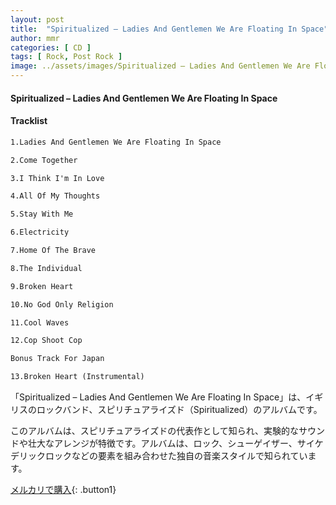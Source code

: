 ```yaml
---
layout: post
title:  "Spiritualized – Ladies And Gentlemen We Are Floating In Space"
author: mmr
categories: [ CD ]
tags: [ Rock, Post Rock ]
image: ../assets/images/Spiritualized – Ladies And Gentlemen We Are Floating In Space.jpg
---
```


#### Spiritualized – Ladies And Gentlemen We Are Floating In Space

#### Tracklist
```md
1.Ladies And Gentlemen We Are Floating In Space

2.Come Together

3.I Think I'm In Love

4.All Of My Thoughts

5.Stay With Me

6.Electricity

7.Home Of The Brave

8.The Individual

9.Broken Heart

10.No God Only Religion

11.Cool Waves

12.Cop Shoot Cop

Bonus Track For Japan

13.Broken Heart (Instrumental)
```

「Spiritualized – Ladies And Gentlemen We Are Floating In Space」は、イギリスのロックバンド、スピリチュアライズド（Spiritualized）のアルバムです。

このアルバムは、スピリチュアライズドの代表作として知られ、実験的なサウンドや壮大なアレンジが特徴です。アルバムは、ロック、シューゲイザー、サイケデリックロックなどの要素を組み合わせた独自の音楽スタイルで知られています。

[メルカリで購入](https://jp.mercari.com/item/m13540642583){: .button1}
